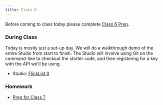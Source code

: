```yaml
---
title: Class 6
---
```


Before coming to class today please complete [Class 6 Prep](../class6-prep/).

### During Class

Today is mostly just a set-up day. We will do a walkthrough demo of the entire Studio from start to finish. The Studio will involve using Git on the command-line to checkout the starter code, and then registering for a key with the API we'll be using.

* Studio: [FlickList 0](../../materials/studios/flicklist0/)

### Homework

* [Prep for Class 7](../class7-prep/)

